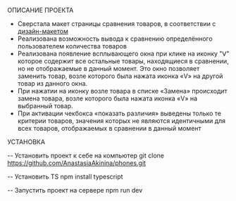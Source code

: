 <!-- --Установить проект к себе на компьютер
git clone https://github.com/AnastasiaAkinina/phones.git

--Установить TS
npm install typescript

--Запустить проект на сервере
npm run dev -->

ОПИСАНИЕ ПРОЕКТА

- Сверстала макет страницы сравнения товаров, в соответствии с
  [дизайн-макетом](https://www.figma.com/file/MvfnACHAibvbpWYtzxZMzA%D0%9A%D0%B0%D1%82%D0%B0%D0%BB%D0%BE%D0%B3?node-id=0%3A1)
- Реализована возможность вывода к сравнению определённого пользователем количества товаров
- Реализована появление всплывающего окна при клике на иконку "ᐯ" которое содержит все остальные товары, находящиеся в сравнении, но не отображаемые в данный момент.
  Это окно позволяет заменить товар, возле которого была нажата иконка «V» на другой товар из данного окна.
- При нажатии на иконку возле товара в списке «Замена» происходит замена товара, возле которого была нажата иконка «V» на выбранный товар.
- При активации чекбокса «показать различия» выведены только те критерии товаров, значения которых не являются идентичными для всех товаров, отображаемых в сравнении в данный момент

УСТАНОВКА

-- Установить проект к себе на компьютер
git clone https://github.com/AnastasiaAkinina/phones.git

-- Установить TS
npm install typescript

-- Запустить проект на сервере
npm run dev
